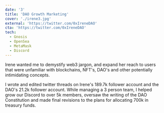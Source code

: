 ```yaml
---
date: '3'
title: 'DAO Growth Marketing'
cover: './irene3.jpg'
external: 'https://twitter.com/0xIreneDAO'
cta: 'https://twitter.com/0xIreneDAO'
tech:
  - Gnosis
  - OpenSea
  - MetaMask
  - Discord
---
```


Irene wanted me to demystify web3 jargon, and expand her reach to users that were unfamiliar with blockchains, NFT's, DAO's and other potentially intimidating concepts.

I wrote and edited twitter threads on Irene's 189.7k follower account and the DAO's 21.2k follower account. While managing a 3 person team, I helped grow our Discord to over 5k members, oversaw the writing of the DAO Constitution and made final revisions to the plans for allocating 700k in treasury funds.
